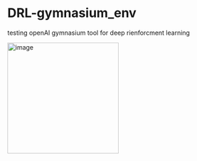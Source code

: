 # DRL-gymnasium_env
testing openAI gymnasium tool for deep rienforcment learning


<img width="250" alt="image" src="https://github.com/MosheBraunshtein/DRL-gymnasium_env/assets/55755575/a7871fb5-f369-4c97-924c-260a60b815e7">
